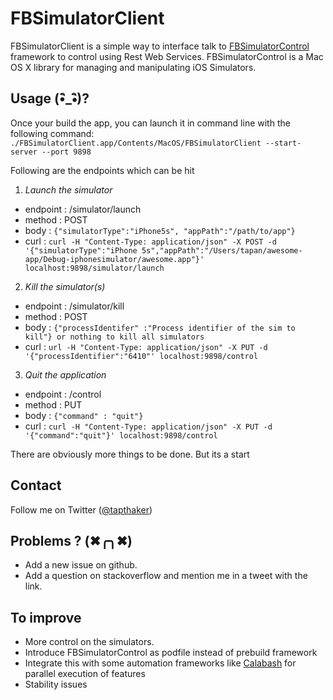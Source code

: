 # FBSimulatorClient
FBSimulatorClient is a simple way to interface talk to [FBSimulatorControl](https://github.com/facebook/FBSimulatorControl) framework to control  using Rest Web Services.
FBSimulatorControl is a Mac OS X library for managing and manipulating iOS Simulators.

## Usage (•ิ_•ิ)?

Once your build the app, you can launch it in command line with the following command:
`./FBSimulatorClient.app/Contents/MacOS/FBSimulatorClient --start-server --port 9898`

Following are the endpoints which can be hit 

1. *Launch the simulator*
  - endpoint : /simulator/launch
  - method   : POST
  - body     : `{"simulatorType":"iPhone5s", "appPath":"/path/to/app"}`
  - curl  : `curl -H "Content-Type: application/json" -X POST -d '{"simulatorType":"iPhone 5s","appPath":"/Users/tapan/awesome-app/Debug-iphonesimulator/awesome.app"}' localhost:9898/simulator/launch`

2. *Kill the simulator(s)*
  - endpoint : /simulator/kill
  - method   : POST
  - body     : `{"processIdentifer" :"Process identifier of the sim to kill"} or nothing to kill all simulators`
  - curl  : `url -H "Content-Type: application/json" -X PUT -d '{"processIdentifier":"6410"' localhost:9898/control`

3. *Quit the application*
  - endpoint : /control
  - method   : PUT
  - body     : `{"command" : "quit"}`
  - curl  : `curl -H "Content-Type: application/json" -X PUT -d '{"command":"quit"}' localhost:9898/control`

There are obviously more things to be done. But its a start 

## Contact

Follow me on Twitter ([@tapthaker](https://twitter.com/tapthaker))

## Problems ? (✖╭╮✖)

* Add a new issue on github.
* Add a question on stackoverflow and mention me in a tweet with the link.

## To improve

* More control on the simulators. 
* Introduce FBSimulatorControl as podfile instead of prebuild framework
* Integrate this with some automation frameworks like [Calabash](http://calaba.sh/) for parallel execution of features
* Stability issues

